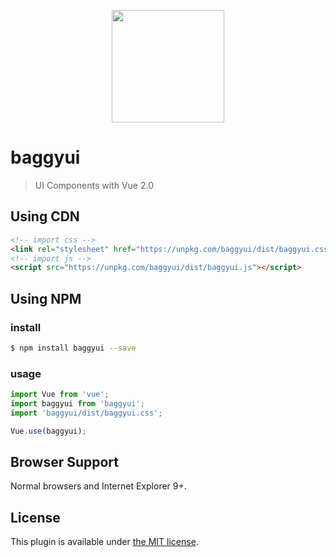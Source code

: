 <p align="center">
  <a href="https://baggyui.github.io">
    <img width="180" src="https://cloud.githubusercontent.com/assets/8475099/26186899/ac9ef582-3bc7-11e7-8c51-70a32d349fb2.png">
  </a>
</p>

# baggyui

> UI Components with Vue 2.0

## Using CDN

``` html
<!-- import css -->
<link rel="stylesheet" href="https://unpkg.com/baggyui/dist/baggyui.css">
<!-- import js -->
<script src="https://unpkg.com/baggyui/dist/baggyui.js"></script>
```

## Using NPM

### install

``` bash
$ npm install baggyui --save
```

### usage

``` js
import Vue from 'vue';
import baggyui from 'baggyui';
import 'baggyui/dist/baggyui.css';

Vue.use(baggyui);
```

## Browser Support

Normal browsers and Internet Explorer 9+.

## License

This plugin is available under [the MIT license](http://mths.be/mit).
